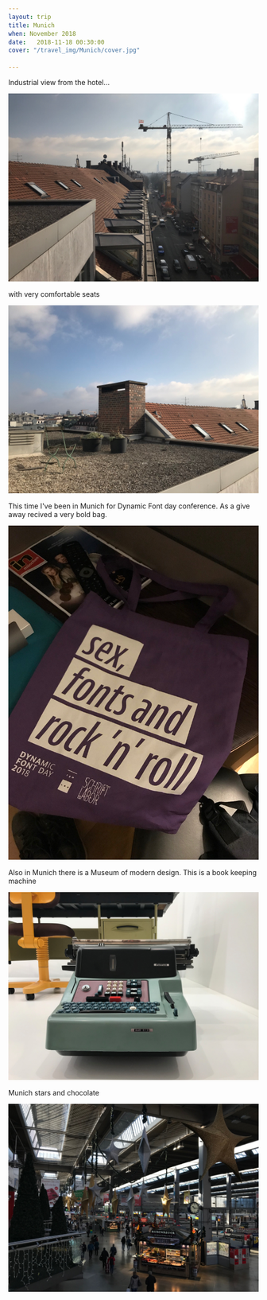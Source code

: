 ```yaml
---
layout: trip
title: Munich
when: November 2018
date:   2018-11-18 00:30:00
cover: "/travel_img/Munich/cover.jpg"

---
```


Industrial view from the hotel...

<span class="p1000">![](/travel_img/Munich/view.jpg)</span>

with very comfortable seats 

<span class="p1000">![](/travel_img/Munich/view2.jpg)</span>

This time I've been in Munich for Dynamic Font day conference. As a give away recived a very bold bag.

<span class="p1000">![](/travel_img/Munich/bag.jpg)</span>

Also in Munich there is a Museum of modern design. This is a book keeping machine 

<span class="p1000">![](/travel_img/Munich/tax.jpg)</span>

Munich stars and chocolate

<span class="p1000">![](/travel_img/Munich/station.jpg)</span>